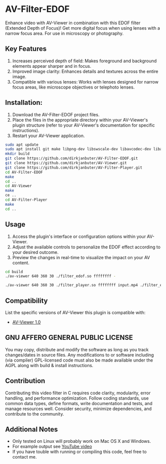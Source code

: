 # AV-Filter-EDOF

Enhance video with AV-Viewer in combination with this EDOF filter (Extended Depth of Focus)! Get more digital focus when using lenses with a narrow focus area. For use in microscopy or photography.

## Key Features

1. Increases perceived depth of field: Makes foreground and background elements appear sharper and in focus.
2. Improved image clarity: Enhances details and textures across the entire image.
3. Compatible with various lenses: Works with lenses designed for narrow focus areas, like microscope objectives or telephoto lenses.

## Installation:

1. Download the AV-Filter-EDOF project files.
2. Place the files in the appropriate directory within your AV-Viewer's plugin structure (refer to your AV-Viewer's documentation for specific instructions).
3. Restart your AV-Viewer application.

```bash
sudo apt update
sudo apt install git make libpng-dev libswscale-dev libavcodec-dev libavformat-dev libsdl2-dev
mkdir build
git clone https://github.com/dirkjanbuter/AV-Filter-EDOF.git
git clone https://github.com/dirkjanbuter/AV-Viewer.git
git clone https://github.com/dirkjanbuter/AV-Filter-Player.git
cd AV-Filter-EDOF
make
cd ..
cd AV-Viewer
make
ce ..
cd AV-Filter-Player
make
cd ..
```

## Usage

1. Access the plugin's interface or configuration options within your AV-Viewer.
2. Adjust the available controls to personalize the EDOF effect according to your desired outcome.
3. Preview the changes in real-time to visualize the impact on your AV content.

```bash
cd build
./av-viewer 640 360 30 ./filter_edof.so ffffffff -
```
```bash
./av-viewer 640 360 30 ./filter_player.so ffffffff input.mp4 ./filter_edof.so ffffffff -
```

## Compatibility

List the specific versions of AV-Viewer this plugin is compatible with:

* [AV-Viewer 1.0](https://github.com/dirkjanbuter/AV-Viewer)

## GNU AFFERO GENERAL PUBLIC LICENSE

You may copy, distribute and modify the software as long as you track changes/dates in source files. Any modifications to or software including (via compiler) GPL-licensed code must also be made available under the AGPL along with build & install instructions.

## Contribution

Contributing this video filter in C requires code clarity, modularity, error handling, and performance optimization. Follow coding standards, use common data types, define formats, write documentation and tests, and manage resources well. Consider security, minimize dependencies, and contribute to the community.

## Additional Notes

* Only tested on Linux will probably work on Mac OS X and Windows.
* For example output see [YouTube video](https://youtu.be/NCdL2Mem2B8?si=EqnxtUDK32lWdCPd)
* If you have touble with running or compiling this code, feel free to contact me.
